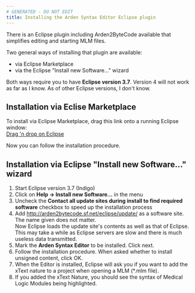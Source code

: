 ```yaml
---
# GENERATED - DO NOT EDIT
title: Installing the Arden Syntax Editor Eclipse plugin
---
```

There is an Eclipse plugin including Arden2ByteCode available that simplifies editing and starting MLM files.

Two general ways of installing that plugin are available:

* via Eclipse Marketplace
* via the Eclipse "Install new Software..." wizard

Both ways require you to have **Eclipse version 3.7**. Version 4 will not work as far as I know.
As of other Eclipse versions, I don't know.

## Installation via Eclise Marketplace

To install via Eclipse Marketplace, drag this link onto a running Eclipse window:  
[Drag 'n drop on Eclipse](http://marketplace.eclipse.org/marketplace-client-intro?mpc_install=209263)

Now you can follow the installation procedure.

## Installation via Eclipse "Install new Software..." wizard

1. Start Eclipse version 3.7 (Indigo)
2. Click on **Help -> Install new Software...** in the menu
3. Uncheck the **Contact all update sites during install to find required software** 
   checkbox to speed up the installation process
4. Add <http://arden2bytecode.sf.net/eclipse/update/> as a software site. The name given does not matter.  
   Now Eclipse loads the update site's contents as well as that of Eclipse. This may take a while as Eclipse servers are slow and there is much useless data transmitted.
5. Mark the **Arden Syntax Editor** to be installed. Click next.
6. Follow the installation procedure. When asked whether to install unsigned content, click OK.
7. When the Editor is installed, Eclipse will ask you if you want to add the xText nature to a project when opening a MLM (*.mlm file).
8. If you added the xText Nature, you should see the syntax of Medical Logic Modules being highlighted.
